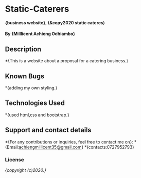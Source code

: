 # Static-Caterers
#### {business website}, {&copy2020 static cateres)
#### By **{Milllicent Achieng Odhiambo}**
## Description
*{This is a website about a proposal for a catering business.}
## Known Bugs
*{adding my own styling.}
## Technologies Used
*{used html,css and bootstrap.}
## Support and contact details
*{For any contributions or inquiries, feel free to contact me on}:
*{Email:achiengmillicent35@gmail.com}
*{contacts:0727952793}
### License
*{copyright (c)2020.}*
  